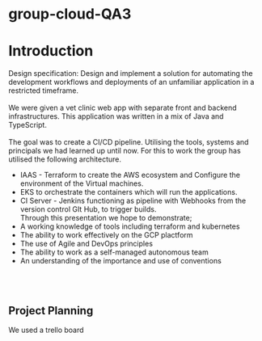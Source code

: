 # group-cloud-QA3

# **Introduction**
Design specification:
Design and implement a solution for automating the development workflows and deployments of an unfamiliar application in a restricted timeframe.<br/>
<br/>
We were given a vet clinic web app with separate front and backend infrastructures. This application was written in a mix of Java and TypeScript. <br/>
<br/>
The goal was to create a CI/CD pipeline. Utilising the tools, systems and principals we had learned up until now.
For this to work the group has utilised the following architecture.<br/>
- IAAS - Terraform to create the AWS ecosystem and Configure the environment of the Virtual machines.
- EKS to orchestrate the containers which will run the applications.
- CI Server - Jenkins functioning as pipeline with Webhooks from the version control GIt Hub, to trigger builds.<br/>
Through this presentation we hope to demonstrate;
- A working knowledge of tools including terraform and kubernetes
- The ability to work effectively on the GCP plactform
- The use of Agile and DevOps principles
- The ability to work as a self-managed autonomous team
- An understanding of the importance and use of conventions<br/>
<br/>
<br/>

## **Project Planning** <br/>
We used a trello board
